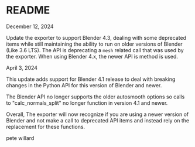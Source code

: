 # README

December 12, 2024

Update the exporter to support Blender 4.3, dealing with some deprecated items while still maintaining the ability to run on older versions of Blender (Like 3.6 LTS). The API is deprecating a `mesh` related call that was used by the exporter. When using Blender 4.x, the newer API is method is used.

April 3, 2024

This update adds support for Blender 4.1 release to deal with breaking changes in the Python API for this version of Blender and newer.
	
The Blender API no longer supports the older autosmooth options so calls to "calc_normals_split" no longer function in version 4.1 and newer.

Overall, The exporter will now recognize if you are using a newer version of Blender and not make a call to deprecated API items and instead rely on the replacement for these functions.

pete willard
